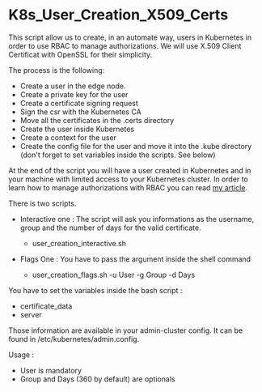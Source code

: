 # K8s_User_Creation_X509_Certs

This script allow us to create, in an automate way, users in Kubernetes in order to use RBAC to manage authorizations.
We will use X.509 Client Certificat with OpenSSL for their simplicity. 

The process is the following:
  * Create a user in the edge node.
  * Create a private key for the user
  * Create a certificate signing request
  * Sign the csr with the Kubernetes CA
  * Move all the certificates in the .certs directory
  * Create the user inside Kubernetes
  * Create a context for the user
  * Create the config file for the user and move it into the .kube directory (don't forget to set variables inside the scripts. See below)
  
At the end of the script you will have a user created in Kubernetes and in your machine with limited access to your Kubernetes cluster. In order to learn how to manage authorizations with RBAC you can read [my article](http://www.adaltas.com/en/?p=7097&preview=true).

There is two scripts.
  * Interactive one : The script will ask you informations as the username, group and the number of days for the valid certificate.
    * user_creation_interactive.sh
    
  * Flags One : You have to pass the argument inside the shell command
    * user_creation_flags.sh -u User -g Group -d Days

You have to set the variables inside the bash script :
 * certificate_data
 * server
 
 Those information are available in your admin-cluster config. It can be found in /etc/kubernetes/admin.config.

Usage :
 * User is mandatory    
 * Group and Days (360 by default) are optionals


